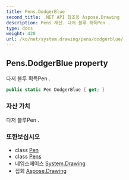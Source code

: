```yaml
---
title: Pens.DodgerBlue
second_title: .NET API 참조용 Aspose.Drawing
description: Pens 재산. 다저 블루 획득Pen .
type: docs
weight: 420
url: /ko/net/system.drawing/pens/dodgerblue/
---
```

## Pens.DodgerBlue property

다저 블루 획득Pen .

```csharp
public static Pen DodgerBlue { get; }
```

### 자산 가치

다저 블루Pen .

### 또한보십시오

* class [Pen](../../pen/)
* class [Pens](../)
* 네임스페이스 [System.Drawing](../../pens/)
* 집회 [Aspose.Drawing](../../../)


